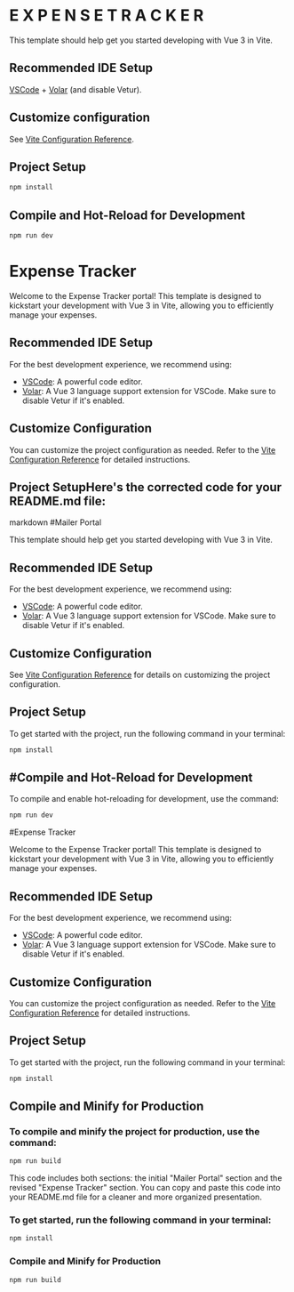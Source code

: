 
# E X P E N S E T R A C K E R 

This template should help get you started developing with Vue 3 in Vite.

## Recommended IDE Setup

[VSCode](https://code.visualstudio.com/) + [Volar](https://marketplace.visualstudio.com/items?itemName=Vue.volar) (and disable Vetur).

## Customize configuration

See [Vite Configuration Reference](https://vitejs.dev/config/).

## Project Setup

```sh
npm install
```

## Compile and Hot-Reload for Development

```sh
npm run dev
```
# Expense Tracker

Welcome to the Expense Tracker portal! This template is designed to kickstart your development with Vue 3 in Vite, allowing you to efficiently manage your expenses.

## Recommended IDE Setup

For the best development experience, we recommend using:

- [VSCode](https://code.visualstudio.com/): A powerful code editor.
- [Volar](https://marketplace.visualstudio.com/items?itemName=Vue.volar): A Vue 3 language support extension for VSCode. Make sure to disable Vetur if it's enabled.

## Customize Configuration

You can customize the project configuration as needed. Refer to the [Vite Configuration Reference](https://vitejs.dev/config/) for detailed instructions.

## Project SetupHere's the corrected code for your README.md file:

markdown
#Mailer Portal

This template should help get you started developing with Vue 3 in Vite.

## Recommended IDE Setup

For the best development experience, we recommend using:

- [VSCode](https://code.visualstudio.com/): A powerful code editor.
- [Volar](https://marketplace.visualstudio.com/items?itemName=Vue.volar): A Vue 3 language support extension for VSCode. Make sure to disable Vetur if it's enabled.

## Customize Configuration

See [Vite Configuration Reference](https://vitejs.dev/config/) for details on customizing the project configuration.

## Project Setup

To get started with the project, run the following command in your terminal:

```sh
npm install
```

## #Compile and Hot-Reload for Development

To compile and enable hot-reloading for development, use the command:

```sh
npm run dev
```

#Expense Tracker

Welcome to the Expense Tracker portal! This template is designed to kickstart your development with Vue 3 in Vite, allowing you to efficiently manage your expenses.

## Recommended IDE Setup

For the best development experience, we recommend using:

- [VSCode](https://code.visualstudio.com/): A powerful code editor.
- [Volar](https://marketplace.visualstudio.com/items?itemName=Vue.volar): A Vue 3 language support extension for VSCode. Make sure to disable Vetur if it's enabled.

## Customize Configuration

You can customize the project configuration as needed. Refer to the [Vite Configuration Reference](https://vitejs.dev/config/) for detailed instructions.

## Project Setup

To get started with the project, run the following command in your terminal:

```sh
npm install
```

## Compile and Minify for Production

### To compile and minify the project for production, use the command:

```sh
npm run build
```

This code includes both sections: the initial "Mailer Portal" section and the revised "Expense Tracker" section. You can copy and paste this code into your README.md file for a cleaner and more organized presentation.

### To get started, run the following command in your terminal:

```sh
npm install
```


### Compile and Minify for Production

```sh
npm run build
```

